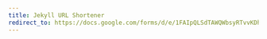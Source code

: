 ```yaml
---
title: Jekyll URL Shortener
redirect_to: https://docs.google.com/forms/d/e/1FAIpQLSdTAWQWbsyRTvvKDhxyGv7ap4398koAyCaNJAUH6pxce3T2Zw/viewform
---
```

